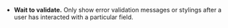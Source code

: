 - **Wait to validate.** Only show error validation messages or stylings after a user has interacted with a particular field.